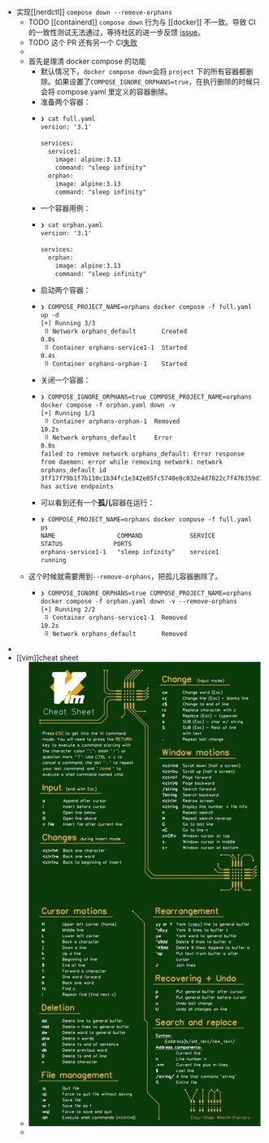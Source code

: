 - 实现[[nerdctl]] `compose down --remove-orphans`
	- TODO [[containerd]] `compose down` 行为与 [[docker]] 不一致。导致 CI 的一致性测试无法通过，等待社区的进一步反馈 [issue](https://github.com/containerd/nerdctl/issues/1344#issuecomment-1241475088)。
	- TODO 这个 PR 还有另一个 CI[失败](https://github.com/containerd/nerdctl/runs/8262689673?check_suite_focus=true)
	-
	- 首先是理清 docker compose 的功能
		- 默认情况下，`docker compose down`会将 `project` 下的所有容器都删除。如果设置了`COMPOSE_IGNORE_ORPHANS=true`，在执行删除的时候只会将 compose.yaml 里定义的容器删除。
		- 准备两个容器：
		- ```
		  ❯ cat full.yaml
		  version: '3.1'
		  
		  services:
		    service1:
		      image: alpine:3.13
		      command: "sleep infinity"
		    orphan:
		      image: alpine:3.13
		      command: "sleep infinity"
		  ```
		- 一个容器用例：
		- ```
		  ❯ cat orphan.yaml
		  version: '3.1'
		  
		  services:
		    orphan:
		      image: alpine:3.13
		      command: "sleep infinity"
		  ```
		- 启动两个容器：
		- ```shell
		  ❯ COMPOSE_PROJECT_NAME=orphans docker compose -f full.yaml up -d
		  [+] Running 3/3
		   ⠿ Network orphans_default       Created                                                                                                                                                  0.0s
		   ⠿ Container orphans-service1-1  Started                                                                                                                                                  0.4s
		   ⠿ Container orphans-orphan-1    Started
		  ```
		- 关闭一个容器：
		- ```shell
		  ❯ COMPOSE_IGNORE_ORPHANS=true COMPOSE_PROJECT_NAME=orphans docker compose -f orphan.yaml down -v
		  [+] Running 1/1
		   ⠿ Container orphans-orphan-1  Removed                                                                                                                                                   10.2s
		   ⠿ Network orphans_default     Error                                                                                                                                                      0.0s
		  failed to remove network orphans_default: Error response from daemon: error while removing network: network orphans_default id 3ff17f79b1f7b110c1b34fc1e342e85fc5740e8c032e4d7022c7f476359d745b has active endpoints
		  ```
		- 可以看到还有一个**孤儿**容器在运行：
		- ```shell
		  ❯ COMPOSE_PROJECT_NAME=orphans docker compose -f full.yaml ps
		  NAME                 COMMAND             SERVICE             STATUS              PORTS
		  orphans-service1-1   "sleep infinity"    service1            running
		  ```
	- 这个时候就需要用到`--remove-orphans`，把孤儿容器删除了。
		- ```shell
		  ❯ COMPOSE_IGNORE_ORPHANS=true COMPOSE_PROJECT_NAME=orphans docker compose -f orphan.yaml down -v --remove-orphans
		  [+] Running 2/2
		   ⠿ Container orphans-service1-1  Removed                                                                                                                                                 10.2s
		   ⠿ Network orphans_default       Removed
		  ```
-
- [[vim]]cheat sheet
	- ![image.png](../assets/image_1662616334207_0.png)
	-